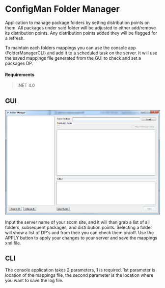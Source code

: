 # ConfigMan Folder Manager

Application to manage package folders by setting distribution points on them. All packages under said folder will be adjusted to either add/remove its distribution points. Any distribution points added they will be flagged for a refresh.

To maintain each folders mappings you can use the console app (FolderManagerCLI) and add it to a scheduled task on the server. It will use the saved mappings file generated from the GUI to check and set a packages DP. 

#### Requirements

> .NET 4.0


## GUI

![Alt text](/GUI.png "GUI Screenshot")

Input the server name of your sccm site, and it will than grab a list of all folders, subsequent packages, and distribution points. Selecting a folder will show a list of DP's and from their you can check them on/off. Use the APPLY button to apply your changes to your server and save the mappings xml file.

## CLI

The console application takes 2 parameters, 1 is required. 1st parameter is location of the mappings file, the second parameter is the location where you want to save the log file.
